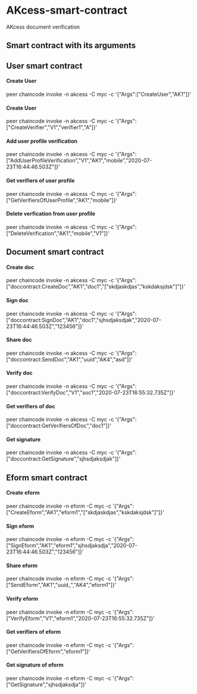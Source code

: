 # AKcess-smart-contract
AKcess document verification

## Smart contract with its arguments

## User smart contract

#### Create User
peer chaincode invoke -n akcess -C myc -c '{"Args":["CreateUser","AK1"]}'

#### Create User
peer chaincode invoke -n akcess -C myc -c '{"Args":["CreateVerifier","V1","verifier1","A"]}'

#### Add user profile verification
peer chaincode invoke -n akcess -C myc -c '{"Args":["AddUserProfileVerification","V1","AK1","mobile","2020-07-23T16:44:46.503Z"]}'

#### Get verifiers of user profile
peer chaincode invoke -n akcess -C myc -c '{"Args":["GetVerifiersOfUserProfile","AK1","mobile"]}'

#### Delete verfication from user profile
peer chaincode invoke -n akcess -C myc -c '{"Args":["DeleteVerification","AK1","mobile","V1"]}'


## Document smart contract

#### Create doc
peer chaincode invoke -n akcess -C myc -c '{"Args":["doccontract:CreateDoc","AK1","doc1","[\"skdjaskdjas\",\"kskdaksjdsk\"]"]}'

#### Sign doc
peer chaincode invoke -n akcess -C myc -c '{"Args":["doccontract:SignDoc","AK1","doc1","sjhsdjaksdjak","2020-07-23T16:44:46.503Z","123456"]}'

#### Share doc
peer chaincode invoke -n akcess -C myc -c '{"Args":["doccontract:SendDoc","AK1","uuid","AK4","asd"]}'

#### Verify doc
peer chaincode invoke -n akcess -C myc -c '{"Args":["doccontract:VerifyDoc","V1","soc1","2020-07-23T16:55:32.735Z"]}'

#### Get verifiers of doc
peer chaincode invoke -n akcess -C myc -c '{"Args":["doccontract:GetVerifiersOfDoc","doc1"]}'

#### Get signature
peer chaincode invoke -n akcess -C myc -c '{"Args":["doccontract:GetSignature","sjhsdjaksdjak"]}'


## Eform smart contract

#### Create eform
peer chaincode invoke -n eform -C myc -c '{"Args":["CreateEform","AK1","eform1","[\"skdjaskdjas\",\"kskdaksjdsk\"]"]}'

#### Sign eform
peer chaincode invoke -n eform -C myc -c '{"Args":["SignEform","AK1","eform1","sjhsdjaksdja","2020-07-23T16:44:46.503Z","123456"]}'

#### Share eform
peer chaincode invoke -n eform -C myc -c '{"Args":["SendEform","AK1","uuid_","AK4","eform1"]}'

#### Verify eform
peer chaincode invoke -n eform -C myc -c '{"Args":["VerifyEform","V1","eform1","2020-07-23T16:55:32.735Z"]}'

#### Get verifiers of eform
peer chaincode invoke -n eform -C myc -c '{"Args":["GetVerifiersOfEform","eform1"]}'

#### Get signature of eform
peer chaincode invoke -n eform -C myc -c '{"Args":["GetSignature","sjhsdjaksdja"]}'

